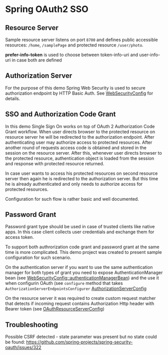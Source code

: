 # Spring OAuth2 SSO

## Resource Server

Sample resource server listens on port `8700` and defines public accessible resources: `/home`, `/samplePage` 
and protected resource `/user/photo`.

**prefer-info-token** is used to choose between token-info-uri and user-info-uri 
in case both are defined

## Authorization Server

For the purpose of this demo Spring Web Security is used to secure authorization endpoint by HTTP Basic Auth. See [WebSecurityConfig](https://github.com/pawelkorus/spring-oauth-sso/blob/master/authorization_server/src/main/java/sample/springoauthsso/config/WebSecurityConfig.java) for details.

## SSO and Authorization Code Grant

In this demo Single Sign On works on top of OAuth 2 Authorization Code Grant workflow. When user directs browser to 
the protected resource on resource server he will be redirected to the authorization endpoint. After authenticating 
user may authorize access to protected resources. After another round of requests access code is obtained and stored 
in the session on the resource server. After this, whenever user directs browser to the protected resource, authentication 
object is loaded from the session and response with protected resource returned.

In case user wants to access his protected resources on second resource server then again he is redirected to the
authorization server. But this time he is already authenticated and only needs to authorize access for protected 
resources.

Configuration for such flow is rather basic and well documented.

## Password Grant

Password grant type should be used in case of trusted clients like native apps. In this case client collects
user credentials and exchange them for access token.

To support both authrorization code grant and password grant at the same time is more complicated. This demo project was created to 
present sample configuration for such scenario.

On the authentication server if you want to use the same authentication manager for both types of grant you need to
expose AuthenticationManager bean (see [WebSecurityConfig::authenticationManagerBean](https://github.com/pawelkorus/spring-oauth-sso/blob/master/authorization_server/src/main/java/sample/springoauthsso/config/WebSecurityConfig.java)) and the use it when configurin OAuth (see `configure` method that takes `AuthorizationServerEndpointsConfigurer` [AuthorizationServerConfig](https://github.com/pawelkorus/spring-oauth-sso/blob/master/authorization_server/src/main/java/sample/springoauthsso/config/AuthorizatonServerConfig.java)

On the resource server it was required to create custom request matcher that detects if incoming request contains Authorization Http header with Bearer token (see [OAuthResourceServerConfig](https://github.com/pawelkorus/spring-oauth-sso/blob/master/resource_server/src/main/java/sample/springoauthsso/config/OAuthResourceServerConfig.java)) 

## Troubleshooting

Possible CSRF detected - state parameter was present but no state could be found: https://github.com/spring-projects/spring-security-oauth/issues/322
